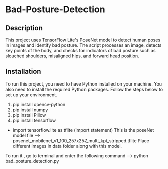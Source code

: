 # Bad-Posture-Detection

## Description
This project uses TensorFlow Lite's PoseNet model to detect human poses in images and identify bad posture. The script processes an image, detects key points of the body, and checks for indicators of bad posture such as slouched shoulders, misaligned hips, and forward head position.

## Installation
To run this project, you need to have Python installed on your machine. You also need to install the required Python packages. Follow the steps below to set up your environment.

1. pip install opencv-python
2. pip install numpy
3. pip install Pillow
4. pip install tensorflow

* import tensorflow.lite as tflite (import statement)
This is the poseNet model file --> posenet_mobilenet_v1_100_257x257_multi_kpt_stripped.tflite
Place different images in data folder along with this model.

To run it , go to terminal and enter the following command
--> python bad_posture_detection.py

